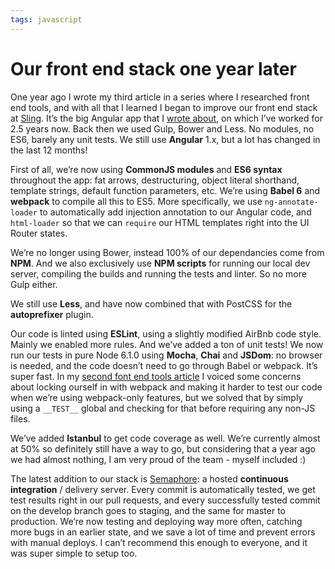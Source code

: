 ```yaml
---
tags: javascript
---
```


# Our front end stack one year later
One year ago I wrote my third article in a series where I researched front end tools, and with all that I learned I began to improve our front end stack at [Sling](http://www.getsling.com). It’s the big Angular app that I [wrote about](/articles/2015/research-front-end-part-3/), on which I’ve worked for 2.5 years now. Back then we used Gulp, Bower and Less. No modules, no ES6, barely any unit tests. We still use **Angular** 1.x, but a lot has changed in the last 12 months!

First of all, we’re now using **CommonJS modules** and **ES6 syntax** throughout the app: fat arrows, destructuring, object literal shorthand, template strings, default function parameters, etc. We’re using **Babel 6** and **webpack** to compile all this to ES5. More specifically, we use `ng-annotate-loader` to automatically add injection annotation to our Angular code, and `html-loader` so that we can `require` our HTML templates right into the UI Router states.

We’re no longer using Bower, instead 100% of our dependancies come from **NPM**. And we also exclusively use **NPM scripts** for running our local dev server, compiling the builds and running the tests and linter. So no more Gulp either.

We still use **Less**, and have now combined that with PostCSS for the **autoprefixer** plugin.

Our code is linted using **ESLint**, using a slightly modified AirBnb code style. Mainly we enabled more rules. And we’ve added a ton of unit tests! We now run our tests in pure Node 6.1.0 using **Mocha**, **Chai** and **JSDom**: no browser is needed, and the code doesn’t need to go through Babel or webpack. It’s super fast. In my [second font end tools article](/articles/2015/research-front-end-part-2/) I voiced some concerns about locking ourself in with webpack and making it harder to test our code when we’re using webpack-only features, but we solved that by simply using a `__TEST__` global and checking for that before requiring any non-JS files.

We’ve added **Istanbul** to get code coverage as well. We’re currently almost at 50% so definitely still have a way to go, but considering that a year ago we had almost nothing, I am very proud of the team - myself included :)

The latest addition to our stack is [Semaphore](https://semaphoreci.com/): a hosted **continuous integration** / delivery server. Every commit is automatically tested, we get test results right in our pull requests, and every successfully tested commit on the develop branch goes to staging, and the same for master to production. We’re now testing and deploying way more often, catching more bugs in an earlier state, and we save a lot of time and prevent errors with manual deploys. I can’t recommend this enough to everyone, and it was super simple to setup too.
